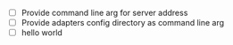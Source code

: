 -   [ ] Provide command line arg for server address
-   [ ] Provide adapters config directory as command line arg
-   [ ] hello world

